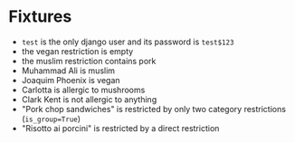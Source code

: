 # Fixtures

- `test` is the only django user and its password is `test$123`
- the vegan restriction is empty
- the muslim restriction contains pork
- Muhammad Ali is muslim
- Joaquim Phoenix is vegan
- Carlotta is allergic to mushrooms
- Clark Kent is not allergic to anything
- "Pork chop sandwiches" is restricted by only two category restrictions (`is_group=True`)
- "Risotto ai porcini" is restricted by a direct restriction